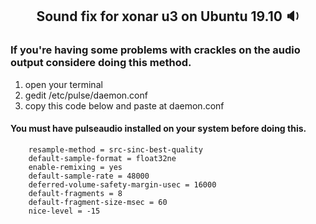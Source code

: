 ## <p align="center"> Sound fix for xonar u3 on Ubuntu 19.10 :sound:</p>

### If you're having some problems with crackles on the audio output considere doing this method.

1) open your terminal
2) gedit /etc/pulse/daemon.conf
3) copy this code below and paste at daemon.conf

#### You must have pulseaudio installed on your system before doing this.


```
    resample-method = src-sinc-best-quality
    default-sample-format = float32ne
    enable-remixing = yes
    default-sample-rate = 48000
    deferred-volume-safety-margin-usec = 16000
    default-fragments = 8
    default-fragment-size-msec = 60
    nice-level = -15
``` 